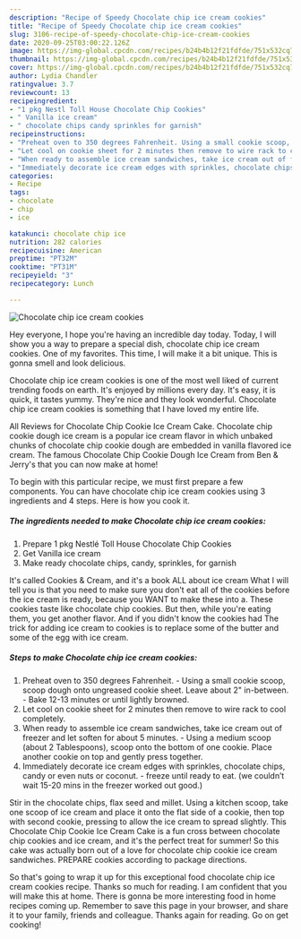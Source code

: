 ```yaml
---
description: "Recipe of Speedy Chocolate chip ice cream cookies"
title: "Recipe of Speedy Chocolate chip ice cream cookies"
slug: 3106-recipe-of-speedy-chocolate-chip-ice-cream-cookies
date: 2020-09-25T03:00:22.126Z
image: https://img-global.cpcdn.com/recipes/b24b4b12f21fdfde/751x532cq70/chocolate-chip-ice-cream-cookies-recipe-main-photo.jpg
thumbnail: https://img-global.cpcdn.com/recipes/b24b4b12f21fdfde/751x532cq70/chocolate-chip-ice-cream-cookies-recipe-main-photo.jpg
cover: https://img-global.cpcdn.com/recipes/b24b4b12f21fdfde/751x532cq70/chocolate-chip-ice-cream-cookies-recipe-main-photo.jpg
author: Lydia Chandler
ratingvalue: 3.7
reviewcount: 13
recipeingredient:
- "1 pkg Nestl Toll House Chocolate Chip Cookies"
- " Vanilla ice cream"
- " chocolate chips candy sprinkles for garnish"
recipeinstructions:
- "Preheat oven to 350 degrees Fahrenheit. Using a small cookie scoop, scoop dough onto ungreased cookie sheet. Leave about 2&#34; in-between. Bake 12-13 minutes or until lightly browned."
- "Let cool on cookie sheet for 2 minutes then remove to wire rack to cool completely."
- "When ready to assemble ice cream sandwiches, take ice cream out of freezer and let soften for about 5 minutes. Using a medium scoop (about 2 Tablespoons), scoop onto the bottom of one cookie. Place another cookie on top and gently press together."
- "Immediately decorate ice cream edges with sprinkles, chocolate chips, candy or even nuts or coconut.  freeze until ready to eat. (we couldn’t wait 15-20 mins in the freezer worked out good.)"
categories:
- Recipe
tags:
- chocolate
- chip
- ice

katakunci: chocolate chip ice 
nutrition: 282 calories
recipecuisine: American
preptime: "PT32M"
cooktime: "PT31M"
recipeyield: "3"
recipecategory: Lunch

---
```



![Chocolate chip ice cream cookies](https://img-global.cpcdn.com/recipes/b24b4b12f21fdfde/751x532cq70/chocolate-chip-ice-cream-cookies-recipe-main-photo.jpg)

Hey everyone, I hope you're having an incredible day today. Today, I will show you a way to prepare a special dish, chocolate chip ice cream cookies. One of my favorites. This time, I will make it a bit unique. This is gonna smell and look delicious.

Chocolate chip ice cream cookies is one of the most well liked of current trending foods on earth. It's enjoyed by millions every day. It's easy, it is quick, it tastes yummy. They're nice and they look wonderful. Chocolate chip ice cream cookies is something that I have loved my entire life.

All Reviews for Chocolate Chip Cookie Ice Cream Cake. Chocolate chip cookie dough ice cream is a popular ice cream flavor in which unbaked chunks of chocolate chip cookie dough are embedded in vanilla flavored ice cream. The famous Chocolate Chip Cookie Dough Ice Cream from Ben &amp; Jerry&#39;s that you can now make at home!


To begin with this particular recipe, we must first prepare a few components. You can have chocolate chip ice cream cookies using 3 ingredients and 4 steps. Here is how you cook it.

<!--inarticleads1-->

##### The ingredients needed to make Chocolate chip ice cream cookies:

1. Prepare 1 pkg Nestlé Toll House Chocolate Chip Cookies
1. Get  Vanilla ice cream
1. Make ready  chocolate chips, candy, sprinkles, for garnish


It&#39;s called Cookies &amp; Cream, and it&#39;s a book ALL about ice cream What I will tell you is that you need to make sure you don&#39;t eat all of the cookies before the ice cream is ready, because you WANT to make these into a. These cookies taste like chocolate chip cookies. But then, while you&#39;re eating them, you get another flavor. And if you didn&#39;t know the cookies had The trick for adding ice cream to cookies is to replace some of the butter and some of the egg with ice cream. 

<!--inarticleads2-->

##### Steps to make Chocolate chip ice cream cookies:

1. Preheat oven to 350 degrees Fahrenheit. - Using a small cookie scoop, scoop dough onto ungreased cookie sheet. Leave about 2&#34; in-between. - Bake 12-13 minutes or until lightly browned.
1. Let cool on cookie sheet for 2 minutes then remove to wire rack to cool completely.
1. When ready to assemble ice cream sandwiches, take ice cream out of freezer and let soften for about 5 minutes. - Using a medium scoop (about 2 Tablespoons), scoop onto the bottom of one cookie. Place another cookie on top and gently press together.
1. Immediately decorate ice cream edges with sprinkles, chocolate chips, candy or even nuts or coconut. -  freeze until ready to eat. (we couldn’t wait 15-20 mins in the freezer worked out good.)


Stir in the chocolate chips, flax seed and millet. Using a kitchen scoop, take one scoop of ice cream and place it onto the flat side of a cookie, then top with second cookie, pressing to allow the ice cream to spread slightly. This Chocolate Chip Cookie Ice Cream Cake is a fun cross between chocolate chip cookies and ice cream, and it&#39;s the perfect treat for summer! So this cake was actually born out of a love for chocolate chip cookie ice cream sandwiches. PREPARE cookies according to package directions. 

So that's going to wrap it up for this exceptional food chocolate chip ice cream cookies recipe. Thanks so much for reading. I am confident that you will make this at home. There is gonna be more interesting food in home recipes coming up. Remember to save this page in your browser, and share it to your family, friends and colleague. Thanks again for reading. Go on get cooking!
